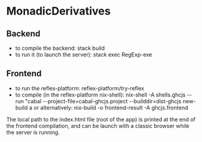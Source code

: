 # MonadicDerivatives

## Backend

- to compile the backend: stack build
- to run it (to launch the server): stack exec RegExp-exe

## Frontend

- to run the reflex-platform: reflex-platform/try-reflex
- to compile (in the reflex-platform nix-shell):
  nix-shell -A shells.ghcjs --run "cabal --project-file=cabal-ghcjs.project --builddir=dist-ghcjs new-build a
  or alternatively:
  nix-build -o frontend-result -A ghcjs.frontend
  
The local path to the index.html file (root of the app) is printed at the end of the frontend compilation, and can be
launch with a classic browser while the server is running.

